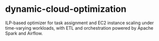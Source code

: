 # dynamic-cloud-optimization
ILP-based optimizer for task assignment and EC2 instance scaling under time-varying workloads, with ETL and orchestration powered by Apache Spark and Airflow.
